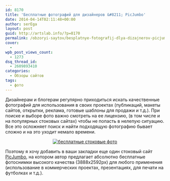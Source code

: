 ```yaml
---
id: 8170
title: 'Бесплатные фотографий для дизайнеров &#8211; PicJumbo'
date: 2014-04-14T02:11:48+00:00
author: serEga
layout: post
guid: http://artslab.info/?p=8170
permalink: /obzoryi-saytov/besplatnye-fotografij-dlya-dizajnerov-picjumbo/
cover:
  - 
wpb_post_views_count:
  - 1273
dsq_thread_id:
  - 2609893410
categories:
  - Обзоры сайтов
tags:
  - фото
---
```

Дизайнерам и блогерам регулярно приходиться искать качественные фотографий для использования в своих проектах (публикаций, макеты сайтов, открытки, реклама, готовые шаблоны для продажи и т.д.). При поиске и выборе фото важно смотреть на ее лицензию, (в том числе и на популярных стоковых сайтах) чтобы не попасть в нелепую ситуацию. Все это осложняет поиск и найти подходящую фотографию бывает сложно и на это уходит немало времени.

<center>
  <a href="http://img.artslab.info/IMG_6973-1300x866.jpg"><img src="http://img.artslab.info/IMG_6973-1300x866-300x199.jpg" alt="бесплатные стоковые фото" class="aligncenter size-medium wp-image-8171" srcset="http://img.artslab.info/IMG_6973-1300x866-300x199.jpg 300w, http://img.artslab.info/IMG_6973-1300x866-1024x682.jpg 1024w, http://img.artslab.info/IMG_6973-1300x866-900x599.jpg 900w, http://img.artslab.info/IMG_6973-1300x866.jpg 1300w" sizes="(max-width: 300px) 100vw, 300px" /></a>
</center>


  
<!--more-->

Поэтому я хочу добавить в ваши закладки еще один стоковый сайт [PicJumbo](http://picjumbo.com/), на котором автор предлагает абсолютно бесплатные фотоснимки высокого качества (3888x2592px) для любого применения (использование в коммерческих проектах, презентациях, для печати на футболках и т.д.).